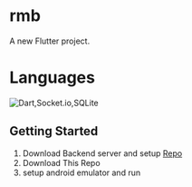 # rmb

A new Flutter project.

# Languages

![Dart,Socket.io,SQLite](https://skills.thijs.gg/icons?i=dart,sqlite)

## Getting Started

1. Download Backend server and setup [Repo](https://github.com/RanushMithila/flutterChatAppServer)
2. Download This Repo
3. setup android emulator and run


